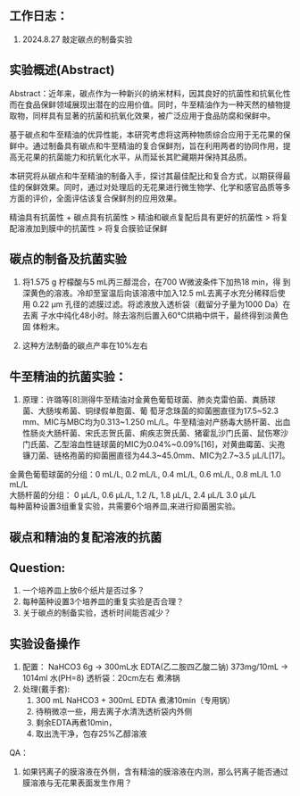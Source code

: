 ## 工作日志：
1. 2024.8.27 敲定碳点的制备实验



## 实验概述(Abstract)
Abstract：近年来，碳点作为一种新兴的纳米材料，因其良好的抗菌性和抗氧化性而在食品保鲜领域展现出潜在的应用价值。同时，牛至精油作为一种天然的植物提取物，同样具有显著的抗菌和抗氧化效果，被广泛应用于食品防腐和保鲜中。  

基于碳点和牛至精油的优异性能，本研究考虑将这两种物质综合应用于无花果的保鲜中。通过制备具有碳点和牛至精油的复合保鲜剂，旨在利用两者的协同作用，提高无花果的抗菌能力和抗氧化水平，从而延长其贮藏期并保持其品质。  

本研究将从碳点和牛至精油的制备入手，探讨其最佳配比和复合方式，以期获得最佳的保鲜效果。同时，通过对处理后的无花果进行微生物学、化学和感官品质等多方面的评价，全面评估该复合保鲜剂的应用效果。

精油具有抗菌性 + 碳点具有抗菌性 > 精油和碳点复配后具有更好的抗菌性 > 将复配溶液加到膜中的抗菌性 > 将复合膜验证保鲜

## 碳点的制备及抗菌实验
1. 将1.575 g 柠檬酸与5 mL丙三醇混合，在700 W微波条件下加热18 min，得
到深黄色的溶液。冷却至室温后向该溶液中加入12.5 mL去离子水充分稀释后使用
0.22 μm 孔径的滤膜过滤。将滤液放入透析袋（截留分子量为1000 Da）在去离
子水中纯化48小时。除去溶剂后置入60℃烘箱中烘干，最终得到淡黄色固
体粉末。

2. 这种方法制备的碳点产率在10%左右



## 牛至精油的抗菌实验：
1. 原理：许璐等[8]测得牛至精油对金黄色葡萄球菌、肺炎克雷伯菌、粪肠球菌、大肠埃希菌、铜绿假单胞菌、葡
萄牙念珠菌的抑菌圈直径为17.5~52.3 mm、MIC与MBC均为0.313~1.250 mL/L。牛至精油对产肠毒大肠杆菌、出血性肠炎大肠杆菌、宋氏志贺氏菌、痢疾志贺氏菌、猪霍乱沙门氏菌、鼠伤寒沙门氏菌、乙型溶血性链球菌的MIC为0.04%~0.09%[16]，对黄曲霉菌、尖孢镰刀菌、链格孢菌的抑菌圈直径为44.3~45.0mm、MIC为2.7~3.5 μL/L[17]。


金黄色葡萄球菌的分组：0 mL/L, 0.2 mL/L, 0.4 mL/L, 0.6 mL/L, 0.8 mL/L 1.0 mL/L  
大肠杆菌的分组： 0 μL/L, 0.6 μL/L, 1.2 /L, 1.8 μL/L, 2.4 μL/L 3.0 μL/L    
每种菌种设置3组重复实验，共需要6个培养皿,来进行抑菌圈实验。


## 碳点和精油的复配溶液的抗菌

## Question:
1. 一个培养皿上放6个纸片是否过多？  
2. 每种菌种设置3个培养皿的重复实验是否合理？
3. 关于碳点的制备实验，透析时间能否减少？


## 实验设备操作
1. 配置： NaHCO3 6g -> 300mL水
        EDTA(乙二胺四乙酸二钠) 373mg/10mL -> 1014ml 水(PH=8)
        透析袋：20cm左右
        煮沸锅
2. 处理(戴手套):
    1. 300 mL NaHCO3 + 300mL EDTA 煮沸10min（专用锅）
    2. 待稍微凉一些，用去离子水清洗透析袋内外侧
    3. 剩余EDTA再煮10min，
    4. 取出洗干净，包存25%乙醇溶液


QA：
1. 如果钙离子的膜溶液在外侧，含有精油的膜溶液在内测，那么钙离子能否通过膜溶液与无花果表面发生作用？